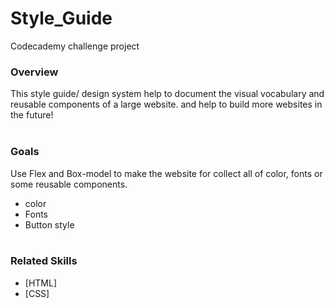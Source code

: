 # Style_Guide
Codecademy challenge project 

### Overview
This style guide/ design system help to document the visual vocabulary and reusable components of a large website.
and help to build more websites in the future!
\
&nbsp;

### Goals
Use Flex and Box-model to make the website for collect all of color, fonts or some reusable components.
- color
- Fonts
- Button style
\
&nbsp;

### Related Skills
- [HTML]
- [CSS]
